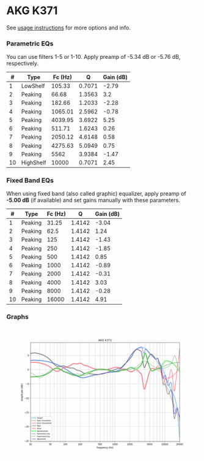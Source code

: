 # AKG K371
See [usage instructions](https://github.com/jaakkopasanen/AutoEq#usage) for more options and info.

### Parametric EQs
You can use filters 1-5 or 1-10. Apply preamp of -5.34 dB or -5.76 dB, respectively.

|   # | Type      |   Fc (Hz) |      Q |   Gain (dB) |
|-----|-----------|-----------|--------|-------------|
|   1 | LowShelf  |    105.33 | 0.7071 |       -2.79 |
|   2 | Peaking   |     66.68 | 1.3563 |        3.2  |
|   3 | Peaking   |    182.66 | 1.2033 |       -2.28 |
|   4 | Peaking   |   1065.01 | 2.5962 |       -0.78 |
|   5 | Peaking   |   4039.95 | 3.6922 |        5.25 |
|   6 | Peaking   |    511.71 | 1.6243 |        0.26 |
|   7 | Peaking   |   2050.12 | 4.6148 |        0.58 |
|   8 | Peaking   |   4275.63 | 5.0949 |        0.75 |
|   9 | Peaking   |   5562    | 3.9384 |       -1.47 |
|  10 | HighShelf |  10000    | 0.7071 |        2.45 |

### Fixed Band EQs
When using fixed band (also called graphic) equalizer, apply preamp of **-5.00 dB** (if available) and set gains manually with these parameters.

|   # | Type    |   Fc (Hz) |      Q |   Gain (dB) |
|-----|---------|-----------|--------|-------------|
|   1 | Peaking |     31.25 | 1.4142 |       -3.04 |
|   2 | Peaking |     62.5  | 1.4142 |        1.24 |
|   3 | Peaking |    125    | 1.4142 |       -1.43 |
|   4 | Peaking |    250    | 1.4142 |       -1.85 |
|   5 | Peaking |    500    | 1.4142 |        0.85 |
|   6 | Peaking |   1000    | 1.4142 |       -0.89 |
|   7 | Peaking |   2000    | 1.4142 |       -0.31 |
|   8 | Peaking |   4000    | 1.4142 |        3.03 |
|   9 | Peaking |   8000    | 1.4142 |       -0.28 |
|  10 | Peaking |  16000    | 1.4142 |        4.91 |

### Graphs
![](./AKG%20K371.png)
